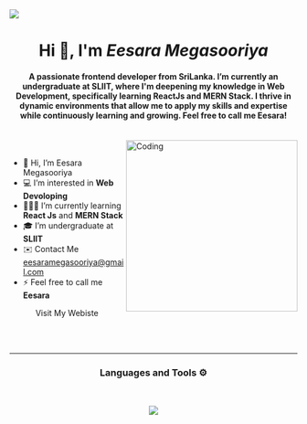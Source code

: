 <img src="https://user-images.githubusercontent.com/109351602/202650321-7f4da361-f98f-4345-8df4-adf352a11322.gif" />

<h1 align="center">Hi 👋, I'm <i>Eesara Megasooriya</i></h1>
<h4 align="center">A passionate frontend developer from SriLanka. I’m currently an undergraduate at SLIIT, where I'm deepening my knowledge in Web Development, specifically learning <b>ReactJs</b> and <b>MERN Stack</b>. I thrive in dynamic environments that allow me to apply my skills and expertise while continuously learning and growing. Feel free to call me Eesara!</h4>
<br>
<div>
<img align="right" alt="Coding" width="300" src="https://miro.medium.com/v2/resize:fit:1360/1*zVnWJtyGOX_kUIDm6ccCfQ.gif">
<br>

- 👋 Hi, I’m Eesara Megasooriya
- 💻 I’m interested in **Web Devoloping**
- 👨🏻‍💻 I’m currently learning **React Js** and **MERN Stack**
- 🎓 I’m undergraduate at **SLIIT**
- ✉️ Contact Me eesaramegasooriya@gmail.com
- ⚡ Feel free to call me **Eesara**
</div>
<center> Visit My Webiste </center>

<br><br><hr>
<h3 align="center" > Languages and Tools ⚙️ </h3><br>
<p align ="center">
<img src="https://skillicons.dev/icons?i=css,androidstudio,react,html,php,js,css,scss,mongodb,mysql,nodejs,git,c,cpp,discord,figma,github,java,kotlin,vscode,vite,replit," />
</p>
<!---
EesaraMegasooriya/EesaraMegasooriya is a ✨ special ✨ repository because its `README.md` (this file) appears on your GitHub profile.
You can click the Preview link to take a look at your changes.
--->


